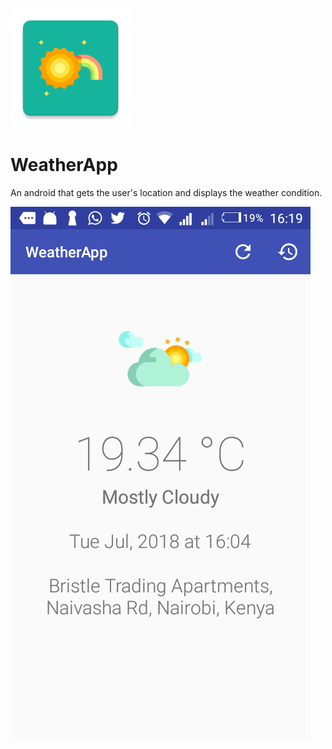 ![Icon](app/src/main/res/mipmap-xxxhdpi/ic_launcher.png)

# WeatherApp

An android that gets the user's location and displays the weather condition.

![Screenshot](Screenshot.png)
